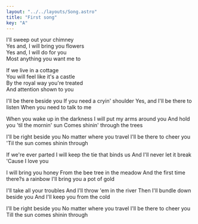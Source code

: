 ```yaml
---
layout: "../../layouts/Song.astro"
title: "First song"
key: "A"
---
```


I'll sweep out your chimney \
Yes and, I will bring you flowers \
Yes and, I will do for you \
Most anything you want me to

If we live in a cottage \
You will feel like it's a castle \
By the royal way you're treated \
And attention shown to you

I'll be there beside you
If you need a cryin' shoulder
Yes, and I'll be there to listen
When you need to talk to me

When you wake up in the darkness
I will put my arms around you
And hold you 'til the mornin' sun
Comes shinin' through the trees

I'll be right beside you
No matter where you travel
I'll be there to cheer you
'Til the sun comes shinin through

If we're ever parted
I will keep the tie that binds us
And I'll never let it break
'Cause I love you

I will bring you honey
From the bee tree in the meadow
And the first time there?s a rainbow
I'll bring you a pot of gold

I'll take all your troubles
And I'll throw 'em in the river
Then I'll bundle down beside you
And I'll keep you from the cold

I'll be right beside you
No matter where you travel
I'll be there to cheer you
Till the sun comes shinin through

